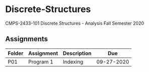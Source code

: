 # Discrete-Structures
CMPS-2433-101 Discrete Structures - Analysis Fall Semester 2020

## Assignments
| Folder | Assignment | Description | Due|
 | ------------|------------|------------|------------|
 | P01| Program 1 | Indexing | 09-27-2020 |
 

